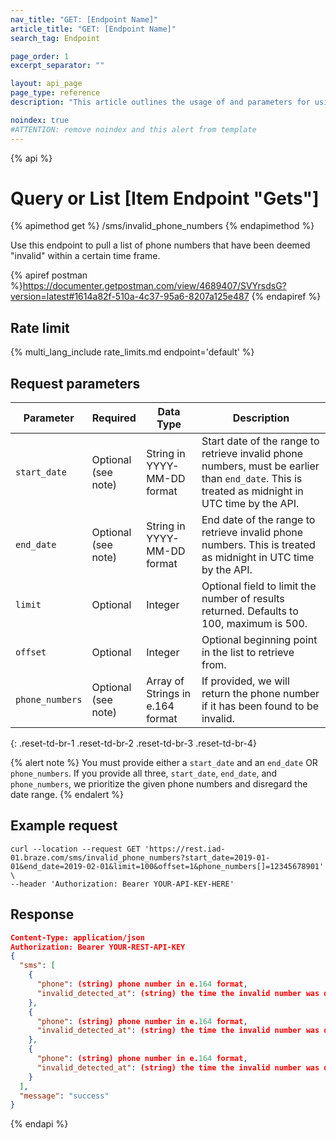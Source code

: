 ```yaml
---
nav_title: "GET: [Endpoint Name]"
article_title: "GET: [Endpoint Name]"
search_tag: Endpoint

page_order: 1
excerpt_separator: ""

layout: api_page
page_type: reference
description: "This article outlines the usage of and parameters for using the Get [endpoint name] Braze endpoint."

noindex: true
#ATTENTION: remove noindex and this alert from template
---
```

{% api %}
# Query or List [Item Endpoint "Gets"]

{% apimethod get %}
/sms/invalid_phone_numbers
{% endapimethod %}

<!--
This is the description of the endpoint. API descriptions usually start with "Use this endpoint to..."-->
Use this endpoint to pull a list of phone numbers that have been deemed "invalid" within a certain time frame.

<!-- Your postman link. Once you have published the endpoint to postman, you will be able get a direct link to the info in the postman docs to share here-->
{% apiref postman %}https://documenter.getpostman.com/view/4689407/SVYrsdsG?version=latest#1614a82f-510a-4c37-95a6-8207a125e487 {% endapiref %}

## Rate limit

<!-- The rate limit of the endpoint. This pulls from /includes/rate_limits/ and displays specific endpoint limits based on the endpoint provided -->
{% multi_lang_include rate_limits.md endpoint='default' %}

## Request parameters

<!--This is where you can give more information about your endpoint parameters. -->

| Parameter | Required | Data Type | Description |
| ----------|-----------| ----------|----- |
| `start_date` | Optional <br>(see note) | String in YYYY-MM-DD format| Start date of the range to retrieve invalid phone numbers, must be earlier than `end_date`. This is treated as midnight in UTC time by the API. |
| `end_date` | Optional <br>(see note) | String in YYYY-MM-DD format | End date of the range to retrieve invalid phone numbers. This is treated as midnight in UTC time by the API. |
| `limit` | Optional | Integer | Optional field to limit the number of results returned. Defaults to 100, maximum is 500. |
| `offset` | Optional | Integer | Optional beginning point in the list to retrieve from. |
| `phone_numbers` | Optional <br>(see note) | Array of Strings in e.164 format | If provided, we will return the phone number if it has been found to be invalid. |
{: .reset-td-br-1 .reset-td-br-2 .reset-td-br-3  .reset-td-br-4}

{% alert note %}
You must provide either a `start_date` and an `end_date` OR `phone_numbers`. If you provide all three, `start_date`, `end_date`, and `phone_numbers`, we prioritize the given phone numbers and disregard the date range.
{% endalert %}

## Example request

<!--The following example demonstrates a request that will pull a list of phone numbers that have been deemed invalid via the API:-->
```
curl --location --request GET 'https://rest.iad-01.braze.com/sms/invalid_phone_numbers?start_date=2019-01-01&end_date=2019-02-01&limit=100&offset=1&phone_numbers[]=12345678901' \
--header 'Authorization: Bearer YOUR-API-KEY-HERE'
```

## Response

<!-- An example response that defines the different variables returned-->
```json
Content-Type: application/json
Authorization: Bearer YOUR-REST-API-KEY
{
  "sms": [
    {
      "phone": (string) phone number in e.164 format,
      "invalid_detected_at": (string) the time the invalid number was detected in ISO 8601
    },
    {
      "phone": (string) phone number in e.164 format,
      "invalid_detected_at": (string) the time the invalid number was detected in ISO 8601
    },
    {
      "phone": (string) phone number in e.164 format,
      "invalid_detected_at": (string) the time the invalid number was detected in ISO 8601
    }
  ],
  "message": "success"
}
```

{% endapi %}
